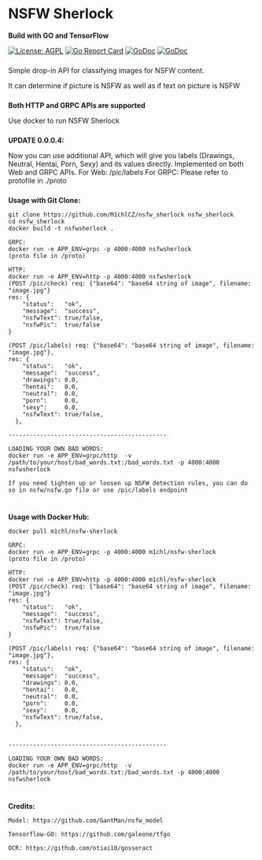 # NSFW Sherlock
__Build with GO and TensorFlow__

[![License: AGPL](https://img.shields.io/badge/license-AGPL-blue.svg)](https://)
[![Go Report Card](https://goreportcard.com/badge/github.com/M1chlCZ/nsfw_sherlock)](https://goreportcard.com/report/github.com/M1chlCZ/nsfw_sherlock)
[![GoDoc](https://godoc.org/github.com/M1chlCZ/nsfw_sherlock?status.svg)](https://godoc.org/github.com/M1chlCZ/nsfw_sherlock)
[![GoDoc](https://img.shields.io/docker/v/m1chl/nsfw-sherlock/latest?color=green&label=Docker%20Hub&style=flat)](https://hub.docker.com/repository/docker/m1chl/nsfw-sherlock/general)
###
Simple drop-in API for classifying images for NSFW content.

It can determine if picture is NSFW as well as if text on picture is NSFW

###

__Both HTTP and GRPC APIs are supported__

Use docker to run NSFW Sherlock

###
__UPDATE 0.0.0.4:__

Now you can use additional API, which will give you labels (Drawings, Neutral, Hentai, Porn, Sexy) and its values directly. Implemented on both Web and GRPC APIs.
For Web: /pic/labels
For GRPC: Please refer to protofile in ./proto

### 

__Usage with Git Clone:__


    git clone https://github.com/M1chlCZ/nsfw_sherlock nsfw_sherlock
    cd nsfw_sherlock
    docker build -t nsfwsherlock .

    GRPC:
    docker run -e APP_ENV=grpc -p 4000:4000 nsfwsherlock 
    (proto file in /proto)
    
    HTTP:
    docker run -e APP_ENV=http -p 4000:4000 nsfwsherlock
    (POST /pic/check) req: {"base64": "base64 string of image", filename: "image.jpg"}
    res: {
        "status":   "ok", 
        "message":  "success", 
        "nsfwText": true/false, 
        "nsfwPic":  true/false
    }
    
    (POST /pic/labels) req: {"base64": "base64 string of image", filename: "image.jpg"}, 
    res: {
        "status":   "ok",
		"message":  "success",
		"drawings": 0.0,
		"hentai":   0.0,
		"neutral":  0.0,
		"porn":     0.0,
		"sexy":     0.0,
		"nsfwText": true/false,
      },

    ---------------------------------------------

    LOADING YOUR OWN BAD WORDS:
    docker run -e APP_ENV=grpc/http  -v /path/to/your/host/bad_words.txt:/bad_words.txt -p 4000:4000 nsfwsherlock

    If you need tighten up or loosen up NSFW detection rules, you can do so in nsfw/nsfw.go file or use /pic/labels endpoint

#

__Usage with Docker Hub:__


    docker pull m1chl/nsfw-sherlock

    GRPC:
    docker run -e APP_ENV=grpc -p 4000:4000 m1chl/nsfw-sherlock 
    (proto file in /proto)
    
    HTTP:
    docker run -e APP_ENV=http -p 4000:4000 m1chl/nsfw-sherlock
    (POST /pic/check) req: {"base64": "base64 string of image", filename: "image.jpg"}
    res: {
        "status":   "ok", 
        "message":  "success", 
        "nsfwText": true/false, 
        "nsfwPic":  true/false
    }
    
    (POST /pic/labels) req: {"base64": "base64 string of image", filename: "image.jpg"}, 
    res: {
        "status":   "ok",
		"message":  "success",
		"drawings": 0.0,
		"hentai":   0.0,
		"neutral":  0.0,
		"porn":     0.0,
		"sexy":     0.0,
		"nsfwText": true/false,
      },
    

    ---------------------------------------------

    LOADING YOUR OWN BAD WORDS:
    docker run -e APP_ENV=grpc/http  -v /path/to/your/host/bad_words.txt:/bad_words.txt -p 4000:4000 nsfwsherlock

#
__Credits:__

    Model: https://github.com/GantMan/nsfw_model

    Tensorflow-GO: https://github.com/galeone/tfgo

    OCR: https://github.com/otiai10/gosseract



